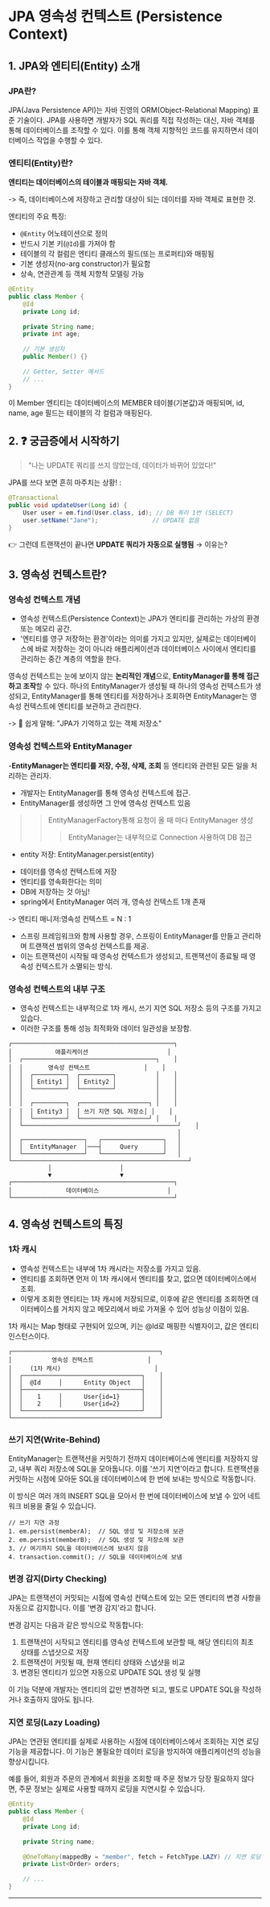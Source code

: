 # JPA 영속성 컨텍스트 (Persistence Context)

## 1. JPA와 엔티티(Entity) 소개

### JPA란?
JPA(Java Persistence API)는 자바 진영의 ORM(Object-Relational Mapping) 표준 기술이다. JPA를 사용하면 개발자가 SQL 쿼리를 직접 작성하는 대신, 자바 객체를 통해 데이터베이스를 조작할 수 있다. 이를 통해 객체 지향적인 코드를 유지하면서 데이터베이스 작업을 수행할 수 있다.

### 엔티티(Entity)란?
**엔티티는 데이터베이스의 테이블과 매핑되는 자바 객체.**

-> 즉, 데이터베이스에 저장하고 관리할 대상이 되는 데이터를 자바 객체로 표현한 것.

엔티티의 주요 특징:
- `@Entity` 어노테이션으로 정의
- 반드시 기본 키(`@Id`)를 가져야 함
- 테이블의 각 컬럼은 엔티티 클래스의 필드(또는 프로퍼티)와 매핑됨
- 기본 생성자(no-arg constructor)가 필요함
- 상속, 연관관계 등 객체 지향적 모델링 가능

```java
@Entity
public class Member {
    @Id
    private Long id;
    
    private String name;
    private int age;
    
    // 기본 생성자
    public Member() {}
    
    // Getter, Setter 메서드
    // ...
}
```

이 Member 엔티티는 데이터베이스의 MEMBER 테이블(기본값)과 매핑되며, id, name, age 필드는 테이블의 각 컬럼과 매핑된다.

## 2. ❓ 궁금증에서 시작하기
> "나는 UPDATE 쿼리를 쓰지 않았는데, 데이터가 바뀌어 있었다!"

JPA를 쓰다 보면 흔히 마주치는 상황! :

```java
@Transactional
public void updateUser(Long id) {
    User user = em.find(User.class, id); // DB 쿼리 1번 (SELECT)
    user.setName("Jane");               // UPDATE 없음
}
```

👉 그런데 트랜잭션이 끝나면 **UPDATE 쿼리가 자동으로 실행됨** → 이유는?
## 3. 영속성 컨텍스트란?

### 영속성 컨텍스트 개념
- 영속성 컨텍스트(Persistence Context)는 JPA가 엔티티를 관리하는 가상의 환경 또는 메모리 공간. 
- '엔티티를 영구 저장하는 환경'이라는 의미를 가지고 있지만, 실제로는 데이터베이스에 바로 저장하는 것이 아니라 애플리케이션과 데이터베이스 사이에서 엔티티를 관리하는 중간 계층의 역할을 한다.

영속성 컨텍스트는 눈에 보이지 않는 **논리적인 개념**으로, **EntityManager를 통해 접근하고 조작**할 수 있다. 
하나의 EntityManager가 생성될 때 하나의 영속성 컨텍스트가 생성되고, EntityManager를 통해 엔티티를 저장하거나 조회하면 EntityManager는 영속성 컨텍스트에 엔티티를 보관하고 관리한다.

-> 📝 쉽게 말해: "JPA가 기억하고 있는 객체 저장소"

### 영속성 컨텍스트와 EntityManager
-**EntityManager는 엔티티를 저장, 수정, 삭제, 조회** 등 엔티티와 관련된 모든 일을 처리하는 관리자. 
- 개발자는 EntityManager를 통해 영속성 컨텍스트에 접근.
- EntityManager를 생성하면 그 안에 영속성 컨텍스트 있음

>> EntityManagerFactory통해 요청이 올 때 마다 EntityManager 생성
>>>EntityManager는 내부적으로 Connection 사용하여 DB 접근

- entity 저장: EntityManager.persist(entity)

* 데이터를 영속성 컨텍스트에 저장
* 엔티티를 영속화한다는 의미
* DB에 저장하는 것 아님!
* spring에서 EntityManager 여러 개, 영속성 컨텍스트 1개 존재

-> 엔티티 매니저:영속성 컨텍스트 = N : 1

- 스프링 프레임워크와 함께 사용할 경우, 스프링이 EntityManager를 만들고 관리하며 트랜잭션 범위의 영속성 컨텍스트를 제공. 
- 이는 트랜잭션이 시작될 때 영속성 컨텍스트가 생성되고, 트랜잭션이 종료될 때 영속성 컨텍스트가 소멸되는 방식.



### 영속성 컨텍스트의 내부 구조
- 영속성 컨텍스트는 내부적으로 1차 캐시, 쓰기 지연 SQL 저장소 등의 구조를 가지고 있습다.
- 이러한 구조를 통해 성능 최적화와 데이터 일관성을 보장함.

```
┌─────────────────────────────────────────────┐
│            애플리케이션                      │
│  ┌─────────────────────────────────────┐    │
│  │       영속성 컨텍스트               │    │
│  │  ┌─────────┐  ┌─────────┐           │    │
│  │  │ Entity1 │  │ Entity2 │           │    │
│  │  └─────────┘  └─────────┘           │    │
│  │                                     │    │
│  │  ┌─────────┐  ┌───────────────────┐ │    │
│  │  │ Entity3 │  │ 쓰기 지연 SQL 저장소│ │    │
│  │  └─────────┘  └───────────────────┘ │    │
│  └───────────────────────────────────────────┘    │
│                                              │
│  ┌─────────────────┐   ┌─────────────────┐   │
│  │  EntityManager  │───┤     Query       │   │
│  └─────────────────┘   └─────────────────┘   │
└─────────────────────────────────────────────────┘
           │                   │
           ▼                   ▼
┌─────────────────────────────────────────────┐
│               데이터베이스                   │
└─────────────────────────────────────────────┘
```
## 4. 영속성 컨텍스트의 특징

### 1차 캐시
- 영속성 컨텍스트는 내부에 1차 캐시라는 저장소를 가지고 있음.
- 엔티티를 조회하면 먼저 이 1차 캐시에서 엔티티를 찾고, 없으면 데이터베이스에서 조회.
- 이렇게 조회한 엔티티는 1차 캐시에 저장되므로, 이후에 같은 엔티티를 조회하면 데이터베이스를 거치지 않고 메모리에서 바로 가져올 수 있어 성능상 이점이 있음.

1차 캐시는 Map 형태로 구현되어 있으며, 키는 @Id로 매핑한 식별자이고, 값은 엔티티 인스턴스이다.

```
┌─────────────────────────────────────────┐
│           영속성 컨텍스트               │
│     (1차 캐시)                          │
│  ┌─────────────────────────────────┐    │
│  │  @Id     │      Entity Object   │    │
│  ├─────────────────────────────────┤    │
│  │    1     │      User{id=1}      │    │
│  │    2     │      User{id=2}      │    │
│  └─────────────────────────────────┘    │
└─────────────────────────────────────────┘
```

### 쓰기 지연(Write-Behind)
EntityManager는 트랜잭션을 커밋하기 전까지 데이터베이스에 엔티티를 저장하지 않고, 내부 쿼리 저장소에 SQL을 모아둡니다. 이를 '쓰기 지연'이라고 합니다. 트랜잭션을 커밋하는 시점에 모아둔 SQL을 데이터베이스에 한 번에 보내는 방식으로 작동합니다.

이 방식은 여러 개의 INSERT SQL을 모아서 한 번에 데이터베이스에 보낼 수 있어 네트워크 비용을 줄일 수 있습니다.

```
// 쓰기 지연 과정
1. em.persist(memberA);  // SQL 생성 및 저장소에 보관
2. em.persist(memberB);  // SQL 생성 및 저장소에 보관
3. // 여기까지 SQL을 데이터베이스에 보내지 않음
4. transaction.commit(); // SQL을 데이터베이스에 보냄
```

### 변경 감지(Dirty Checking)
JPA는 트랜잭션이 커밋되는 시점에 영속성 컨텍스트에 있는 모든 엔티티의 변경 사항을 자동으로 감지합니다. 이를 '변경 감지'라고 합니다.

변경 감지는 다음과 같은 방식으로 작동합니다:
1. 트랜잭션이 시작되고 엔티티를 영속성 컨텍스트에 보관할 때, 해당 엔티티의 최초 상태를 스냅샷으로 저장
2. 트랜잭션이 커밋될 때, 현재 엔티티 상태와 스냅샷을 비교
3. 변경된 엔티티가 있으면 자동으로 UPDATE SQL 생성 및 실행

이 기능 덕분에 개발자는 엔티티의 값만 변경하면 되고, 별도로 UPDATE SQL을 작성하거나 호출하지 않아도 됩니다.

### 지연 로딩(Lazy Loading)
JPA는 연관된 엔티티를 실제로 사용하는 시점에 데이터베이스에서 조회하는 지연 로딩 기능을 제공합니다. 이 기능은 불필요한 데이터 로딩을 방지하여 애플리케이션의 성능을 향상시킵니다.

예를 들어, 회원과 주문의 관계에서 회원을 조회할 때 주문 정보가 당장 필요하지 않다면, 주문 정보는 실제로 사용할 때까지 로딩을 지연시킬 수 있습니다.

```java
@Entity
public class Member {
    @Id
    private Long id;
    
    private String name;
    
    @OneToMany(mappedBy = "member", fetch = FetchType.LAZY) // 지연 로딩 설정
    private List<Order> orders;
    
    // ...
}
```

---
